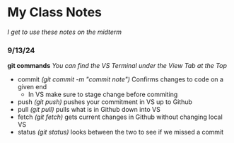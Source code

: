 # My Class Notes
*I get to use these notes on the midterm*

### 9/13/24

**git commands**
*You can find the VS Terminal under the View Tab at the Top*
- commit *(git commit -m "commit note")* Confirms changes to code on a given end
    - In VS make sure to stage change before commiting
- push *(git push)* pushes your commitment in VS up to Github
- pull *(git pull)* pulls what is in Github down into VS
- fetch *(git fetch)* gets current changes in Github without changing local VS
- status *(git status)* looks between the two to see if we missed a commit

